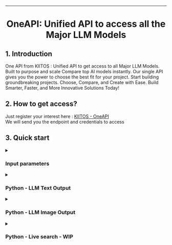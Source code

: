 <!-- markdownlint-disable first-line-h1 -->
<!-- markdownlint-disable html -->
<!-- markdownlint-disable no-duplicate-header -->

<hr>

<div align="center">
<h1>OneAPI: Unified API to access all the Major LLM Models</h1>
</div>

## 1. Introduction

One API  from KIITOS : Unified API to get access to all Major LLM Models.
Built to purpose and scale 
Compare top AI models instantly.  Our single API gives you the power to choose the best fit for your project. 
Start building groundbreaking projects.
Choose, Compare, and Create with Ease. Build Smarter, Faster, and More Innovative Solutions Today!

## 2. How to get access?

<div> Just register your interest here : <a href="https://kiitos.app/multiple_ai_api" target="_blank">KIITOS - OneAPI</a> </div>
<div> We will send you the endpoint and credentials to access </div> 

## 3. Quick start

<details>
<summary><h3>Input parameters</h3></summary>

<div>prompt : < Holds the question which needs to be passed to LLM Models > </div>
<div>ai_name : < Pass the desired name of the AI LLM Model > </div>
<div>request_type : < default is 'text' > </div>    
<div>&nbsp</div>
<div>TEXT LLM Models</div>
<div>Accepted names for ai_name : grok , google , openai , claude , deepseek </div>
<div>Accepted names for request_type : text </div>
<div>&nbsp</div>
<div>IMAGE LLM Models</div>
<div>Accepted names for ai_name : openai, grok , google , google-imagen </div>
<div>Accepted names for request_type : image </div>
<div>&nbsp</div>   
<div>Example:</div>

```shell
prompt : what is your name
ai_name : grok
request_type : text
```

```shell
prompt : cat and dog talking to each other
ai_name : grok
request_type : image
```

</details>

<details>
<summary><h3>Python - LLM Text Output </h3></summary>
<div>&nbsp</div>
Suggested to have `Python >= 3.8` environment  
<div>&nbsp</div>

```shell
import requests

# The API endpoint
url = "https://api-kiitos.com/v1/services/oneapi-ai?key=<API_KEY>"

# Data to be sent
data = {
    "prompt": 'what is your name and who created you?',
    "ai_name" : 'grok'
}

# A POST request to the API
response = requests.post(url, json=data)

# Print the response
response_json = response.json()
print(response.status_code) 
print(response_json['content']['message'])
print(response_json['content']['ai_model_name'])
```
Sample output :

```shell
print(response_json['content']['message'])
```
My name is Grok, and I was created by the brilliant minds at xAI, Elon Musk's company dedicated to understanding the true nature of the universe. Do you have any questions or tasks I can help with?
```shell
print(response_json['content']['ai_model_name'])
```
grok-2-latest

</details>
<details>
<summary><h3>Python - LLM Image Output</h3></summary>
<div>&nbsp</div>    
Suggested to have `Python >= 3.8` environment
<div>&nbsp</div>

    
```
    import requests
    # The API endpoint
    url = "https://api-kiitos.com/v1/services/oneapi-ai?key=<API_KEY>"
    
    # Data to be sent
    data = {
        "prompt": 'dog relaxing on a beach',
        "ai_name": 'grok',
        "request_type": 'image'
    }
    
    # A POST request to the API
    response = requests.post(url, json=data)
    
    # Print the response
    response_json = response.json()
    print(response.status_code) 
    print(response_json['content']['message'])
    print(response_json['content']['ai_model_name'])
```
Sample output :

```
print(response_json['content']['message'])
https://storage.googleapis.com/get-ai-images/ai_image_0df09366-b8e0-4bb4-af66-ed3de830d245-20250418183152128.jpeg
```
<p align="center">
  <img width="80%" src="https://storage.googleapis.com/get-ai-images/ai_image_0df09366-b8e0-4bb4-af66-ed3de830d245-20250418183152128.jpeg">
</p>

<div>&nbsp</div>
</details>

<details>
<summary><h3>Python - Live search - WIP</h3></summary>
<div>&nbsp</div>    
Suggested to have `Python >= 3.8` environment
<div>&nbsp</div>



<div>&nbsp</div>
</details>
